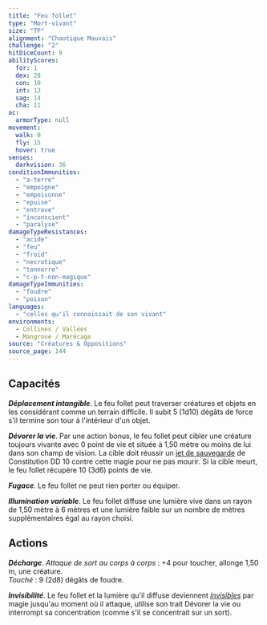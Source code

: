 ```yaml
---
title: "Feu follet"
type: "Mort-vivant"
size: "TP"
alignment: "Chaotique Mauvais"
challenge: "2"
hitDiceCount: 9
abilityScores:
  for: 1
  dex: 28
  con: 10
  int: 13
  sag: 14
  cha: 11
ac:
  armorType: null
movement:
  walk: 0
  fly: 15
  hover: true
senses:
  darkvision: 36
conditionImmunities:
  - "a-terre"
  - "empoigne"
  - "empoisonne"
  - "epuise"
  - "entrave"
  - "inconscient"
  - "paralyse"
damageTypeResistances:
  - "acide"
  - "feu"
  - "froid"
  - "necrotique"
  - "tonnerre"
  - "c-p-t-non-magique"
damageTypeImmunities:
  - "foudre"
  - "poison"
languages:
  - "celles qu'il connaissait de son vivant"
environments:
  - Collines / Vallées
  - Mangrove / Marécage
source: "Créatures & Oppositions"
source_page: 144
---
```

## Capacités
_**Déplacement intangible**_. Le feu follet peut traverser créatures et objets en les considérant comme un terrain difficile. Il subit 5 (1d10) dégâts de force s'il termine son tour à l'intérieur d'un objet.

_**Dévorer la vie**_. Par une action bonus, le feu follet peut cibler une créature toujours vivante avec 0 point de vie et située à 1,50 mètre ou moins de lui dans son champ de vision. La cible doit réussir un [jet de sauvegarde](/utiliser-les-caracteristiques#jets-de-sauvegarde) de Constitution DD 10 contre cette magie pour ne pas mourir. Si la cible meurt, le feu follet récupère 10 (3d6) points de vie.

_**Fugace**_. Le feu follet ne peut rien porter ou équiper.

_**Illumination variable**_. Le feu follet diffuse une lumière vive dans un rayon de 1,50 mètre à 6 mètres et une lumière faible sur un nombre de mètres supplémentaires égal au rayon choisi.

## Actions
_**Décharge**_. _Attaque de sort au corps à corps_ : +4 pour toucher, allonge 1,50 m, une créature.  
_Touché_ : 9 (2d8) dégâts de foudre.

_**Invisibilité**_. Le feu follet et la lumière qu'il diffuse deviennent [_invisibles_](/gerer-la-sante-du-personnage/#invisible) par magie jusqu'au moment où il attaque, utilise son trait Dévorer la vie ou interrompt sa concentration (comme s'il se concentrait sur un sort).
